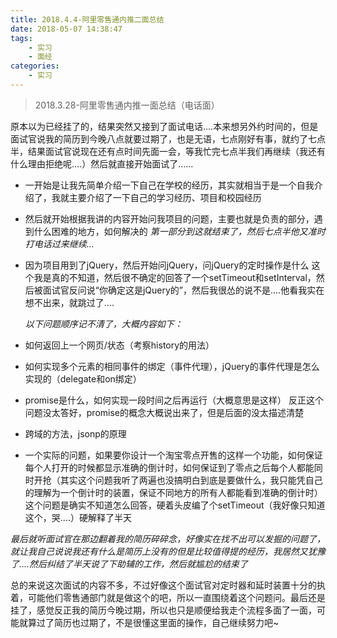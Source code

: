 ```yaml
---
title: 2018.4.4-阿里零售通内推二面总结
date: 2018-05-07 14:38:47
tags:
    - 实习
    - 面经
categories:
    - 实习
---
```


<blockquote class="blockquote-center">2018.3.28-阿里零售通内推一面总结（电话面）</blockquote>

<!--more-->

原本以为已经挂了的，结果突然又接到了面试电话....本来想另外约时间的，但是面试官说我的简历到今晚八点就要过期了，也是无语，七点刚好有事，就约了七点半，结果面试官说现在还有点时间先面一会，等我忙完七点半我们再继续（我还有什么理由拒绝呢....）然后就直接开始面试了......

* 一开始是让我先简单介绍一下自己在学校的经历，其实就相当于是一个自我介绍了，我就主要介绍了一下自己的学习经历、项目和校园经历
* 然后就开始根据我讲的内容开始问我项目的问题，主要也就是负责的部分，遇到什么困难的地方，如何解决的
*第一部分到这就结束了，然后七点半他又准时打电话过来继续...*
* 因为项目用到了jQuery，然后开始问jQuery，问jQuery的定时操作是什么
  这个我是真的不知道，然后很不确定的回答了一个setTimeout和setInterval，然后被面试官反问说“你确定这是jQuery的”，然后我很怂的说不是....他看我实在想不出来，就跳过了....
  
  *以下问题顺序记不清了，大概内容如下：*
* 如何返回上一个网页/状态（考察history的用法）
* 如何实现多个元素的相同事件的绑定（事件代理），jQuery的事件代理是怎么实现的（delegate和on绑定）
* promise是什么，如何实现一段时间之后再运行（大概意思是这样）
  反正这个问题没太答好，promise的概念大概说出来了，但是后面的没太描述清楚
* 跨域的方法，jsonp的原理
* 一个实际的问题，如果要你设计一个淘宝零点开售的这样一个功能，如何保证每个人打开的时候都显示准确的倒计时，如何保证到了零点之后每个人都能同时开抢（其实这个问题我听了两遍也没搞明白到底是要做什么，我只能凭自己的理解为一个倒计时的装置，保证不同地方的所有人都能看到准确的倒计时）
  这个问题是确实不知道怎么回答，硬着头皮编了个setTimeout（我好像只知道这个，哭....）硬解释了半天

*最后就听面试官在那边翻着我的简历碎碎念，好像实在找不出可以发掘的问题了，就让我自己说说我还有什么是简历上没有的但是比较值得提的经历，我居然又犹豫了....然后纠结了半天说了下助辅的工作，然后就尴尬的结束了*

总的来说这次面试的内容不多，不过好像这个面试官对定时器和延时装置十分的执着，可能他们零售通部门就是做这个的吧，所以一直围绕着这个问题问。最后还是挂了，感觉反正我的简历今晚过期，所以也只是顺便给我走个流程多面了一面，可能就算过了简历也过期了，不是很懂这里面的操作，自己继续努力吧~
